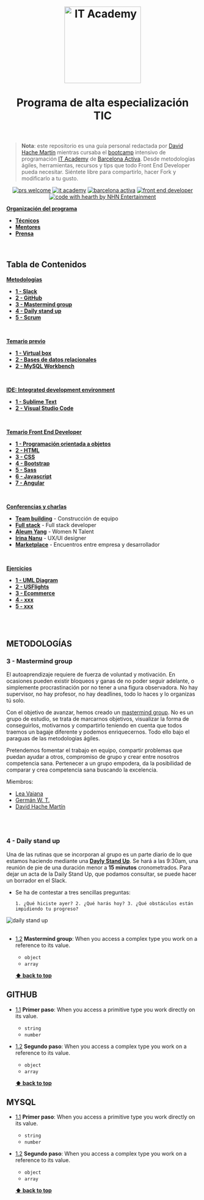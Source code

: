 <h1 align="center">
  <img src="https://github.com/hachemartin/it-academy-hachemartin/blob/master/img/itacademylogo.png" alt="IT Academy" width=200">
  <br>
    <br> Programa de alta especialización TIC
  <br>
    <br>
</h1>

> **Nota**: este repositorio es una guía personal redactada por [David Hache Martín](http://www.hachemartin.com) mientras cursaba el [bootcamp](https://en.wikipedia.org/wiki/Coding_bootcamp) intensivo de programación [IT Academy](https://cibernarium.barcelonactiva.cat/it-academy) de [Barcelona Activa](http://www.barcelonactiva.cat). Desde metodologías ágiles, herramientas, recursos y tips que todo Front End Developer pueda necesitar. Siéntete libre para compartirlo, hacer Fork y modificarlo a tu gusto.

<div align="center"> 
  
 [![prs welcome](https://img.shields.io/badge/PRs-welcome-brightgreen.svg?style=flat-square)](http://makeapullrequest.com)
 [![it academy](https://img.shields.io/badge/IT%20Academy-2018-d50283.svg)](https://cibernarium.barcelonactiva.cat/it-academy)
 [![barcelona activa](https://img.shields.io/badge/Barcelona-Activa-0084B4.svg)](http://www.barcelonactiva.cat)
 [![front end developer](https://img.shields.io/badge/developer-front--end-blue.svg)](https://en.wikipedia.org/wiki/Front-end_web_development)
 [![code with hearth by NHN Entertainment](https://img.shields.io/badge/%3C%2F%3E%20with%20%E2%99%A5%20by-Hache%20Martin-ff1414.svg)](https://github.com/hachemartin)
 
 
</div>

[**Organización del programa**](#organization)
   * [**Técnicos**](#organization--technicians)
   * [**Mentores**](#organization-mentors)
   * [**Prensa**](#organization-press)
<br>

## Tabla de Contenidos

[**Metodologías**](#metodologías)
   * [**1 - Slack**](#methodologies--slack)
   * [**2 - GitHub**](#methodologies--github)
   * [**3 - Mastermind group**](#3---mastermind-group)
   * [**4 - Daily stand up**](#4---daily-stand-up)
   * [**5 - Scrum**](#methodologies--scrum)
<br> 
    
[**Temario previo**](#preview)
  * [**1 - Virtual box**](#preview--virtualbox)
  * [**2 - Bases de datos relacionales**](#preview--mysql)
  * [**2 - MySQL Workbench**](#preview--mysqlworkbench)
<br>
 
 [**IDE: Integrated development environment**](#ide)
  * [**1 - Sublime Text**](#ide--sublimetext)
  * [**2 - Visual Studio Code**](#ide--visualstudiocode)
<br>
 
[**Temario Front End Developer**](#frontend)
  * [**1 - Programación orientada a objetos**](#frontend--poo)
  * [**2 - HTML**](#frontend--html)
  * [**3 - CSS**](#frontend--css)
  * [**4 - Bootstrap**](#frontend--bootstrap)
  * [**5 - Sass**](#frontend--sass)
  * [**6 - Javascript**](#frontend--javascript)
  * [**7 - Angular**](#frontend--angular)
<br>

[**Conferencias y charlas**](#confe0)
  * [**Team building**](#confe1) - Construcción de equipo
  * [**Full stack**](#confe2) - Full stack developer
  * [**Aleum Yang**](#confe3) - Women N Talent
  * [**Irina Nanu**](#confe4) - UX/UI designer
  * [**Marketplace**](#confe5) - Encuentros entre empresa y desarrollador
<br>

[**Ejercicios**](exercises/)
  * [**1 - UML Diagram**](exercises/01-uml-diagram/)
  * [**2 - USFlights**](exercises/02-usflights/)
  * [**3 - Ecommerce**](exercises/03-ecommerce/)
  * [**4 - xxx**](#exercises4)
  * [**5 - xxx**](#exercises5)

<br>
<br>

<a name="#methodologies"></a>
## METODOLOGÍAS

<a name="#methodologies--mastermind"></a>
### **3 - Mastermind group**

  El autoaprendizaje requiere de fuerza de voluntad y motivación. En ocasiones pueden existir bloqueos y ganas de no poder seguir adelante, o simplemente procrastinación por no tener a una figura observadora. No hay supervisor, no hay profesor, no hay deadlines, todo lo haces y lo organizas tú solo.

  Con el objetivo de avanzar, hemos creado un [mastermind group](). No es un grupo de estudio, se trata de marcarnos objetivos, visualizar la forma de conseguirlos, motivarnos y compartirlo teniendo en cuenta que todos traemos un bagaje diferente y podemos enriquecernos. Todo ello bajo el paraguas de las metodologías ágiles.

  Pretendemos fomentar el trabajo en equipo, compartir problemas que puedan ayudar a otros, compromiso de grupo y crear entre nosotros competencia sana. Pertenecer a un grupo empodera, da la posibilidad de comparar y crea competencia sana buscando la excelencia.

  Miembros:
  - [Lea Vaiana](http://github.com/LeaVaiana)
  - [Germán W. T. ](http://github.com/germanwt)
  - [David Hache Martín](http://github.com/hachemartin)
    

<br>
<br>

<a name="#methodologies--mastermind"></a>
### **4 - Daily stand up**

  Una de las rutinas que se incorporan al grupo es un parte diario de lo que estamos haciendo mediante una [**Dayly Stand Up**](https://medium.com/the-mission/how-to-start-a-mastermind-and-why-its-valuable-to-do-so-862cc2e8b4d2). Se hará a las 9:30am, una reunión de pie de una duración menor a **15 minutos** cronometrados. Para dejar un acta de la Daily Stand Up, que podamos consultar, se puede hacer un borrador en el Slack.

   - Se ha de contestar a tres sencillas preguntas:

      ``1. ¿Qué hiciste ayer?
        2. ¿Qué harás hoy?
        3. ¿Qué obstáculos están impidiendo tu progreso?``

  <img src="https://github.com/hachemartin/it-academy-hachemartin/blob/master/img/dailystandup.png" alt="daily stand up">

<br>
<br>

<a name="metodologias--mastermind"></a><a name="1.2"></a>
  - [1.2](#metodologias--mastermind)  **Mastermind group**: When you access a complex type you work on a reference to its value.

    - `object`
    - `array`
    
    
    **[⬆ back to top](#temario)**



## GITHUB

<a name="github--first"></a><a name="1.1"></a>
  - [1.1](#github--first) **Primer paso**: When you access a primitive type you work directly on its value.

    - `string`
    - `number`
    
<a name="github--segundo"></a><a name="1.2"></a>
  - [1.2](#github--segundo)  **Segundo paso**: When you access a complex type you work on a reference to its value.

    - `object`
    - `array`
    
    
    **[⬆ back to top](#temario)**

## MYSQL

<a name="mysql--first"></a><a name="1.1"></a>
  - [1.1](#mysql--first) **Primer paso**: When you access a primitive type you work directly on its value.

    - `string`
    - `number`
    
<a name="mysql--segundo"></a><a name="1.2"></a>
  - [1.2](#mysql--segundo)  **Segundo paso**: When you access a complex type you work on a reference to its value.

    - `object`
    - `array`
    
    
    **[⬆ back to top](#temario)**
